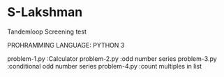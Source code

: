 # S-Lakshman
Tandemloop  Screening test

PROHRAMMING LANGUAGE: PYTHON 3

problem-1.py :Calculator
problem-2.py :odd number series 
problem-3.py :conditional odd number series
problem-4.py :count multiples in  list


